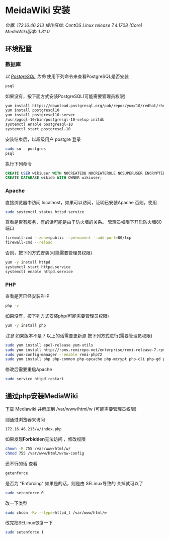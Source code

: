 # MeidaWiki 安装
*位置: 172.16.46.213*
*操作系统: CentOS Linux release 7.4.1708 (Core)*
*MediaWiki版本:  1.31.0*
## 环境配置
### 数据库
*以 [PostgreSQL](https://www.postgresql.org/download/) 为例*
使用下列命令来查看PostgreSQL是否安装
```sh
psql
```
如果没有，按下面方式安装PostgreSQL(可能需要管理员权限)
```sh
yum install https://download.postgresql.org/pub/repos/yum/10/redhat/rhel-7-x86_64/pgdg-centos10-10-2.noarch.rpm
yum install postgresql10
yum install postgresql10-server
/usr/pgsql-10/bin/postgresql-10-setup initdb
systemctl enable postgresql-10
systemctl start postgresql-10
```
安装结束后，以超级用户 postgre 登录
```sh
sudo su - postgres
psql
```
执行下列命令
```sql
CREATE USER wikiuser WITH NOCREATEDB NOCREATEROLE NOSUPERUSER ENCRYPTED PASSWORD 'password';
CREATE DATABASE wikidb WITH OWNER wikiuser;
```
### Apache
直接浏览器中访问 localhost，如果可以访问，证明已安装Apache
否则，使用
```sh
sudo systemctl status httpd.service
```
查看是否有服务，有的话可能是由于防火墙的关系。
管理员权限下开启防火墙80端口
```sh
firewall-cmd --zone=public --permanent --add-port=80/tcp
firewall-cmd --reload
```
否则，按下列方式安装(可能需要管理员权限)
```sh
yum -y install httpd
systemctl start httpd.service
systemctl enable httpd.service
```
### PHP
查看是否已经安装PHP
```sh
php -v
```
如果没有，按下列方式安装php(可能需要管理员权限)
```sh
yum -y install php
```
*注意*
如果版本不是 7 以上的话需要更新源
按下列方式进行(需要管理员权限)
```sh
sudo yum install epel-release yum-utils
sudo yum install http://rpms.remirepo.net/enterprise/remi-release-7.rpm
sudo yum-config-manager --enable remi-php72
sudo yum install php php-common php-opcache php-mcrypt php-cli php-gd php-curl php-mysql php-mbstring php-xml
```
修改后需要重启Apache
```sh
sudo service httpd restart
```

## 通过php安装MediaWiki
[下载](https://www.mediawiki.org/wiki/Manual:Installing_MediaWiki/zh) Mediawiki 并解压到 /var/www/html/w (可能需要管理员权限)

则通过浏览器来访问
```vim
172.16.46.213/w/index.php
```
如果发现**Forbidden**无法访问 ，修改权限
```sh
chown -R 755 /var/www/html/w/
chmod 755 /var/www/html/w/mw-config
```
还不行的话
查看
```sh
getenforce
```
是否为 "Enforcing"
如果是的话，则是由 SELinux导致的
关掉就可以了
```sh
sudo setenforce 0
```
改一下类型
```sh
sudo chcon -Rv --type=httpd_t /var/www/html/w
```
改完把SELinux恢复一下
```sh
sudo setenforce 1
```